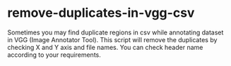 # remove-duplicates-in-vgg-csv
Sometimes you may find duplicate regions in csv while annotating dataset in VGG (Image Annotator Tool). This script will remove the duplicates by checking X and Y axis and file names. You can check header name according to your requirements. 
